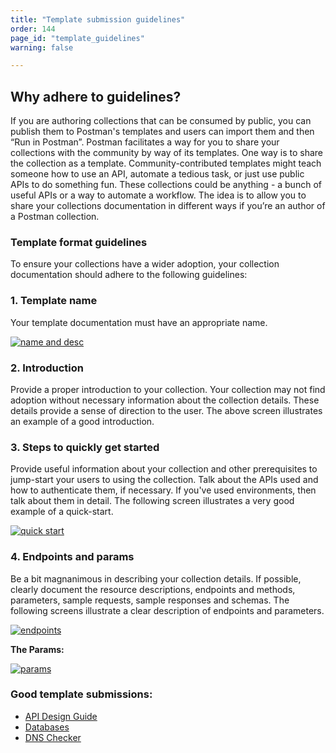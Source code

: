```yaml
---
title: "Template submission guidelines"
order: 144
page_id: "template_guidelines"
warning: false

---
```


## Why adhere to guidelines?

If you are authoring collections that can be consumed by public, you can publish them to Postman's templates and users can import them and then “Run in Postman”. Postman facilitates a way for you to share your collections with the community by way of its templates. One way is to share the collection as a template. Community-contributed templates might teach someone how to use an API, automate a tedious task, or just use public APIs to do something fun. These collections could be anything - a bunch of useful APIs or a way to automate a workflow. The idea is to allow you to share your collections documentation in different ways if you’re an author of a Postman collection.

### Template format guidelines

To ensure your collections have a wider adoption, your collection documentation should adhere to the following guidelines:

### 1. Template name

Your template documentation must have an appropriate name.

   [![name and desc](https://assets.postman.com/postman-docs/API-Network-Templates1.png)](https://assets.postman.com/postman-docs/API-Network-Templates1.png)

### 2. Introduction

Provide a proper introduction to your collection. Your collection may not find adoption without necessary information about the collection details. These details provide a sense of direction to the user. The above screen illustrates an example of a good introduction.

### 3. Steps to quickly get started

Provide useful information about your collection and other prerequisites to jump-start your users to using the collection. Talk about the APIs used and how to authenticate them, if necessary. If you've used environments, then talk about them in detail. The following screen illustrates a very good example of a quick-start.

[![quick start](https://assets.postman.com/postman-docs/API-Network-Templates2.png)](https://assets.postman.com/postman-docs/API-Network-Templates2.png)

### 4. Endpoints and params

Be a bit magnanimous in describing your collection details. If possible, clearly document the resource descriptions, endpoints and methods, parameters, sample requests, sample responses and schemas. The following screens illustrate a clear description of endpoints and parameters.

[![endpoints](https://assets.postman.com/postman-docs/API-Network-Templates3a.png)](https://assets.postman.com/postman-docs/API-Network-Templates3a.png)

**The Params:**

[![params](https://assets.postman.com/postman-docs/API-Network-Templates4.png)](https://assets.postman.com/postman-docs/API-Network-Templates4.png)

### Good template submissions:

- [API Design Guide](https://documenter.getpostman.com/view/1372588/S1LsZqc9?version=latest)
- [Databases](https://documenter.getpostman.com/view/5922408/RznJmGfn?version=latest)
- [DNS Checker](https://documenter.getpostman.com/view/3967924/RW1bozWL?version=latest)

